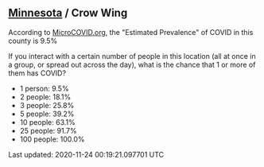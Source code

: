 
## [Minnesota](/united-states/minnesota) / Crow Wing

According to [MicroCOVID.org](http://microcovid.org),
the "Estimated Prevalence" of COVID in this county is 9.5%

If you interact with a certain number of people in this location
(all at once in a group, or spread out across the day), what is the chance that
1 or more of them has COVID?

- 1 person: 9.5%
- 2 people: 18.1%
- 3 people: 25.8%
- 5 people: 39.2%
- 10 people: 63.1%
- 25 people: 91.7%
- 100 people: 100.0%

Last updated: 2020-11-24 00:19:21.097701 UTC

